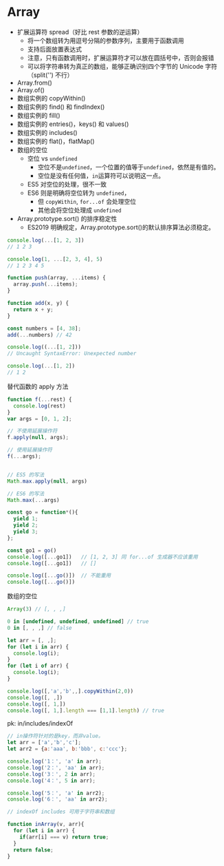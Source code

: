 # Array

- 扩展运算符 spread（好比 rest 参数的逆运算）
  - 将一个数组转为用逗号分隔的参数序列，主要用于函数调用
  - 支持后面放置表达式
  - 注意，只有函数调用时，扩展运算符才可以放在圆括号中，否则会报错
  - 可以将字符串转为真正的数组，能够正确识别四个字节的 Unicode 字符（split('') 不行）
- Array.from()
- Array.of()
- 数组实例的 copyWithin()
- 数组实例的 find() 和 findIndex()
- 数组实例的 fill()
- 数组实例的 entries()，keys() 和 values()
- 数组实例的 includes()
- 数组实例的 flat()，flatMap()
- 数组的空位
  - 空位 vs `undefined`
    - 空位不是`undefined`，一个位置的值等于`undefined`，依然是有值的。
    - 空位是没有任何值，`in`运算符可以说明这一点。
  - ES5 对空位的处理，很不一致
  - ES6 则是明确将空位转为 `undefined`，
    - 但 `copyWithin`, `for...of` 会处理空位
    - 其他会将空位处理成 `undefined`
- Array.prototype.sort() 的排序稳定性
  - ES2019 明确规定，Array.prototype.sort()的默认排序算法必须稳定。

```js
console.log(...[1, 2, 3])
// 1 2 3

console.log(1, ...[2, 3, 4], 5)
// 1 2 3 4 5

function push(array, ...items) {
  array.push(...items);
}

function add(x, y) {
  return x + y;
}

const numbers = [4, 38];
add(...numbers) // 42

console.log((...[1, 2]))
// Uncaught SyntaxError: Unexpected number

console.log(...[1, 2])
// 1 2
```

替代函数的 apply 方法

```js
function f(...rest) {
  console.log(rest)
}
var args = [0, 1, 2];

// 不使用延展操作符
f.apply(null, args);

// 使用延展操作符
f(...args);


// ES5 的写法
Math.max.apply(null, args)

// ES6 的写法
Math.max(...args)

const go = function*(){
  yield 1;
  yield 2;
  yield 3;
};

const go1 = go()
console.log([...go1])   // [1, 2, 3] 同 for...of 生成器不应该重用
console.log([...go1])   // []

console.log([...go()])  // 不能重用
console.log([...go()])
```

数组的空位

```js
Array(3) // [, , ,]

0 in [undefined, undefined, undefined] // true
0 in [, , ,] // false

let arr = [, ,];
for (let i in arr) {
  console.log(i);
}
for (let i of arr) {
  console.log(i);
}

console.log([,'a','b',,].copyWithin(2,0))
console.log([, ,])
console.log([, 1,])
console.log([, 1,].length === [1,1].length) // true
```

pk: in/includes/indexOf

```js
// in操作符针对的是key，而非value。
let arr = ['a','b','c'];
let arr2 = {a:'aaa', b:'bbb', c:'ccc'};

console.log('1：', 'a' in arr);
console.log('2：', 'aa' in arr);
console.log('3：', 2 in arr);
console.log('4：', 5 in arr);

console.log('5：', 'a' in arr2);
console.log('6：', 'aa' in arr2);

// indexOf includes 可用于字符串和数组

function inArray(v, arr){
  for (let i in arr) {
    if(arr[i] === v) return true;
  }
  return false;
}
```
